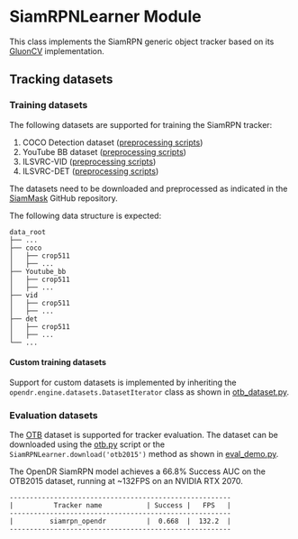 # SiamRPNLearner Module

This class implements the SiamRPN generic object tracker based on its
[GluonCV](https://github.com/dmlc/gluon-cv) implementation.

## Tracking datasets

### Training datasets

The following datasets are supported for training the SiamRPN tracker:

1. COCO Detection dataset ([preprocessing scripts](https://github.com/foolwood/SiamMask/tree/master/data/coco))
2. YouTube BB dataset ([preprocessing scripts](https://github.com/foolwood/SiamMask/tree/master/data/ytb_vos))
3. ILSVRC-VID ([preprocessing scripts](https://github.com/foolwood/SiamMask/tree/master/data/vid))
4. ILSVRC-DET ([preprocessing scripts](https://github.com/foolwood/SiamMask/tree/master/data/det))

The datasets need to be downloaded and preprocessed as indicated in the
[SiamMask](https://github.com/foolwood/SiamMask/tree/master/data) GitHub repository.

The following data structure is expected:

```
data_root
├── ...
├── coco                 
│   ├── crop511 
│   ├── ...
├── Youtube_bb                 
│   ├── crop511 
│   ├── ...
├── vid                 
│   ├── crop511 
│   ├── ...
├── det                 
│   ├── crop511 
│   ├── ...
└── ...
```

#### Custom training datasets

Support for custom datasets is implemented by inheriting the `opendr.engine.datasets.DatasetIterator` class as shown in
[otb_dataset.py](/src/opendr/perception/object_tracking_2d/datasets/otb_dataset.py). 

### Evaluation datasets

The [OTB](http://cvlab.hanyang.ac.kr/tracker_benchmark/datasets.html) dataset is supported
for tracker evaluation. The dataset can be downloaded using the [otb.py](data_utils/otb.py) script or the
`SiamRPNLearner.download('otb2015')` method as shown in
[eval_demo.py](/projects/python/perception/object_tracking_2d/demos/siamrpn/eval_demo.py).

The OpenDR SiamRPN model achieves a 66.8\% Success AUC on the OTB2015 dataset, running at ~132FPS
on an NVIDIA RTX 2070.
```shell
-------------------------------------------------------
|          Tracker name           | Success |   FPS   |
-------------------------------------------------------
|         siamrpn_opendr          |  0.668  |  132.2  |
-------------------------------------------------------
```